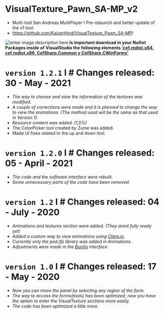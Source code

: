 # VisualTexture_Pawn_SA-MP_v2
- Multi-tool San Andreas MultiPlayer l Pre-relaunch and better update of the v1 tool:
- https://github.com/KaizerHind/VisualTexture_Pawn_SA-MP)

![enter image description here](https://media.discordapp.net/attachments/522658194602852352/711783281611505684/unknown.png)
**Is important download in your NuGet Packages inside of VisualStudio the following elements ['cef.redist.x64, cef.redist.x86, CefSharp.Common y CefSharp.CWinForms'](https://youtu.be/fOzBVy-sDbM)**

# `version 1.2.1` l # Changes released: 30 - May - 2021

 - *The way to choose and view the information of the textures was modified.*
 - *A couple of corrections were made and it is planned to change the way to view the animations. (The method used will be the same as that used in Version 1).*
 - *Resource content was added. (1,5%)*
 - The ColorPicker tool created by Zume was added.
 - Made UI fixes related to the up and down tool.

# `version 1.2.0` l # Changes released: 05 - April - 2021

 - *The code and the software interface were rebuilt.*
 - *Some unnecessary parts of the code have been removed.*

# `version 1.2` l # Changes released: 04 - July - 2020

 - *Animations and textures section were added. (They arent fully ready yet)*
 - *Added a custom way to view animations using [Clara.io](http://clara.io/).*
 - *Currently only the ped.ifp library was added in Animations.*
 - *Adjustments were made in the [Bunifu](https://bunifuframework.com/) interface.*

# `version 1.0` l # Changes released: 17 - May - 2020

 - *Now you can move the panel by selecting any region of the form.*
 - *The way to access the forms(tools) has been optimized, now you have the option to enter the VisualTexture sections more easily.*
 - *The code has been optimized a little more.*
